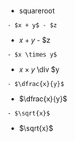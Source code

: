 * squareroot

```
- $x + y$ - $z
```
- $x + y$ - $z
```
- $x \times y$ 
```
- $x \times y$ \div $y
```
- $\dfrac{x}{y}$
```
- $\dfrac{x}{y}$
```
- $\sqrt{x}$
```
- $\sqrt{x}$
